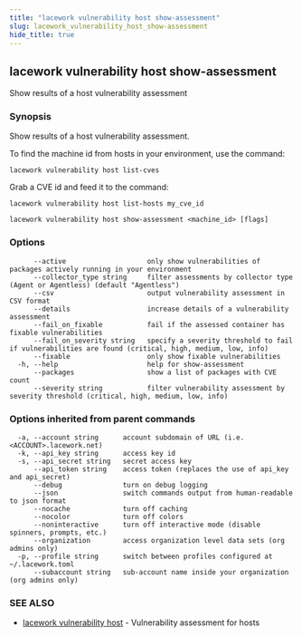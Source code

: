 ```yaml
---
title: "lacework vulnerability host show-assessment"
slug: lacework_vulnerability_host_show-assessment
hide_title: true
---
```


## lacework vulnerability host show-assessment

Show results of a host vulnerability assessment

### Synopsis

Show results of a host vulnerability assessment.

To find the machine id from hosts in your environment, use the command:

    lacework vulnerability host list-cves

Grab a CVE id and feed it to the command:

    lacework vulnerability host list-hosts my_cve_id

```
lacework vulnerability host show-assessment <machine_id> [flags]
```

### Options

```
      --active                    only show vulnerabilities of packages actively running in your environment
      --collector_type string     filter assessments by collector type (Agent or Agentless) (default "Agentless")
      --csv                       output vulnerability assessment in CSV format
      --details                   increase details of a vulnerability assessment
      --fail_on_fixable           fail if the assessed container has fixable vulnerabilities
      --fail_on_severity string   specify a severity threshold to fail if vulnerabilities are found (critical, high, medium, low, info)
      --fixable                   only show fixable vulnerabilities
  -h, --help                      help for show-assessment
      --packages                  show a list of packages with CVE count
      --severity string           filter vulnerability assessment by severity threshold (critical, high, medium, low, info)
```

### Options inherited from parent commands

```
  -a, --account string      account subdomain of URL (i.e. <ACCOUNT>.lacework.net)
  -k, --api_key string      access key id
  -s, --api_secret string   secret access key
      --api_token string    access token (replaces the use of api_key and api_secret)
      --debug               turn on debug logging
      --json                switch commands output from human-readable to json format
      --nocache             turn off caching
      --nocolor             turn off colors
      --noninteractive      turn off interactive mode (disable spinners, prompts, etc.)
      --organization        access organization level data sets (org admins only)
  -p, --profile string      switch between profiles configured at ~/.lacework.toml
      --subaccount string   sub-account name inside your organization (org admins only)
```

### SEE ALSO

* [lacework vulnerability host](lacework_vulnerability_host.md)	 - Vulnerability assessment for hosts

